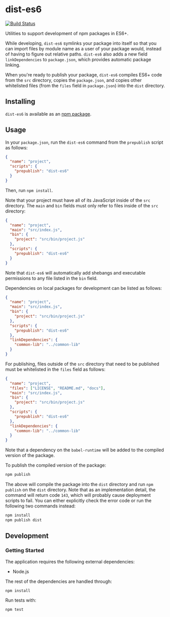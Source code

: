 # dist-es6
[![Build Status](https://travis-ci.org/vinsonchuong/dist-es6.svg?branch=master)](https://travis-ci.org/vinsonchuong/dist-es6)

Utilities to support development of npm packages in ES6+.

While developing, `dist-es6` symlinks your package into itself so that you can
import files by module name as a user of your package would, instead of having
to figure out relative paths. `dist-es6` also adds a new field
`linkDependencies` to `package.json`, which provides automatic package linking.

When you're ready to publish your package, `dist-es6` compiles ES6+ code from
the `src` directory, copies the `package.json`, and copies other whitelisted
files (from the `files` field in `package.json`) into the `dist` directory.

## Installing
`dist-es6` is available as an
[npm package](https://www.npmjs.com/package/dist-es6).

## Usage
In your `package.json`, run the `dist-es6` command from the `prepublish`
script as follows:

```json
{
  "name": "project",
  "scripts": {
    "prepublish": "dist-es6"
  }
}
```

Then, run `npm install`.

Note that your project must have all of its JavaScript inside of the `src`
directory. The `main` and `bin` fields must only refer to files inside of the
`src` directory:

```json
{
  "name": "project",
  "main": "src/index.js",
  "bin": {
    "project": "src/bin/project.js"
  },
  "scripts": {
    "prepublish": "dist-es6"
  }
}
```

Note that `dist-es6` will automatically add shebangs and executable
permissions to any file listed in the `bin` field.

Dependencies on local packages for development can be listed as follows:

```json
{
  "name": "project",
  "main": "src/index.js",
  "bin": {
    "project": "src/bin/project.js"
  },
  "scripts": {
    "prepublish": "dist-es6"
  },
  "linkDependencies": {
    "common-lib": "../common-lib"
  }
}
```

For publishing, files outside of the `src` directory that need to be published
must be whitelisted in the `files` field as follows:

```json
{
  "name": "project",
  "files": ["LICENSE", "README.md", "docs"],
  "main": "src/index.js",
  "bin": {
    "project": "src/bin/project.js"
  },
  "scripts": {
    "prepublish": "dist-es6"
  },
  "linkDependencies": {
    "common-lib": "../common-lib"
  }
}
```

Note that a dependency on the `babel-runtime` will be added to the compiled
version of the package.

To publish the compiled version of the package:

```sh
npm publish
```

The above will compile the package into the `dist` directory and run
`npm publish` on the `dist` directory. Note that as an implementation detail,
the command will return code `143`, which will probably cause deployment
scripts to fail. You can either explicitly check the error code or run the
following two commands instead:

```sh
npm install
npm publish dist
```

## Development
### Getting Started
The application requires the following external dependencies:
* Node.js

The rest of the dependencies are handled through:
```bash
npm install
```

Run tests with:
```bash
npm test
```
